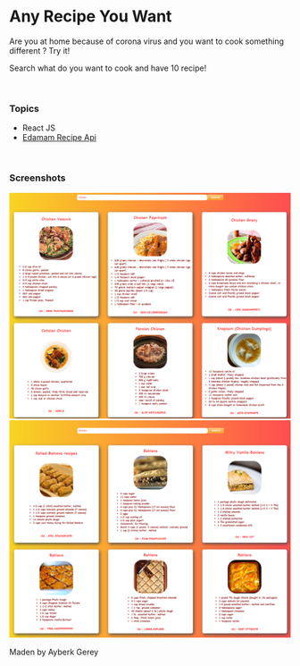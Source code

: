 <h1>Any Recipe You Want</h1>

<p>Are you at home because of corona virus and you want to cook something different ? Try it!</p>
<p>Search what do you want to cook and have 10 recipe!</p><br/>

<h3>Topics</h3>
<ul>
<li>React JS</li>
  <li><a href="https://www.edamam.com/"> Edamam Recipe Api</a></li>
</ul><br/>

<h3>Screenshots</h3>

<div class="row">
  <div class="column">
<img src = "Screenshots/ss1.png" />
<img src = "Screenshots/ss3.png" />
</div>
  
  
  <p>Maden by Ayberk Gerey</p>
